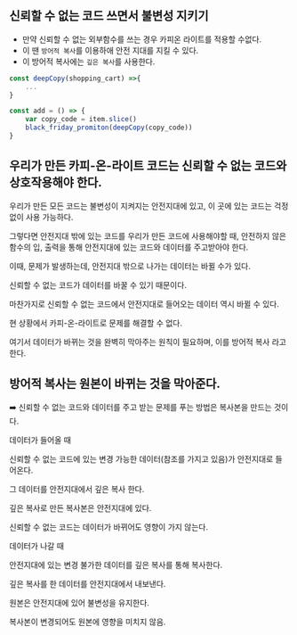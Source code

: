 ## 신뢰할 수 없는 코드 쓰면서 불변성 지키기

- 만약 신뢰할 수 없는 외부함수를 쓰는 경우 카피온 라이트를 적용할 수없다.
- 이 땐 `방어적 복사`를 이용하애 안전 지대를 지킬 수 있다.
- 이 방어적 복사에는 `깊은 복사`를 사용한다.

```js
const deepCopy(shopping_cart) =>{
    ...
}

const add = () => {
    var copy_code = item.slice()
    black_friday_promiton(deepCopy(copy_code))
}
```

## 우리가 만든 카피-온-라이트 코드는 신뢰할 수 없는 코드와 상호작용해야 한다.

우리가 만든 모든 코드는 불변성이 지켜지는 안전지대에 있고, 이 곳에 있는 코드는 걱정없이 사용 가능하다.

그렇다면 안전지대 밖에 있는 코드를 우리가 만든 코드에 사용해야할 때, 안전하지 않은 함수의 입, 출력을 통해 안전지대에 있는 코드와 데이터를 주고받아야 한다.

이때, 문제가 발생하는데, 안전지대 밖으로 나가는 데이터는 바뀔 수가 있다.

신뢰할 수 없는 코드가 데이터를 바꿀 수 있기 때문이다.

마찬가지로 신뢰할 수 없는 코드에서 안전지대로 들어오는 데이터 역시 바뀔 수 있다.

현 상황에서 카피-온-라이트로 문제를 해결할 수 없다.

여기서 데이터가 바뀌는 것을 완벽히 막아주는 원칙이 필요하며, 이를 방어적 복사 라고 한다.

## 방어적 복사는 원본이 바뀌는 것을 막아준다.

➡️ 신뢰할 수 없는 코드와 데이터를 주고 받는 문제를 푸는 방법은 복사본을 만드는 것이다.

데이터가 들어올 때

신뢰할 수 없는 코드에 있는 변경 가능한 데이터(참조를 가지고 있음)가 안전지대로 들어온다.

그 데이터를 안전지대에서 깊은 복사 한다.

깊은 복사로 만든 복사본은 안전지대에 있다.

신뢰할 수 없는 코드는 데이터가 바뀌어도 영향이 가지 않는다.

데이터가 나갈 때

안전지대에 있는 변경 불가한 데이터를 깊은 복사를 통해 복사한다.

깊은 복사를 한 데이터를 안전지대에서 내보낸다.

원본은 안전지대에 있어 불변성을 유지한다.

복사본이 변경되어도 원본에 영향을 미치지 않음.
